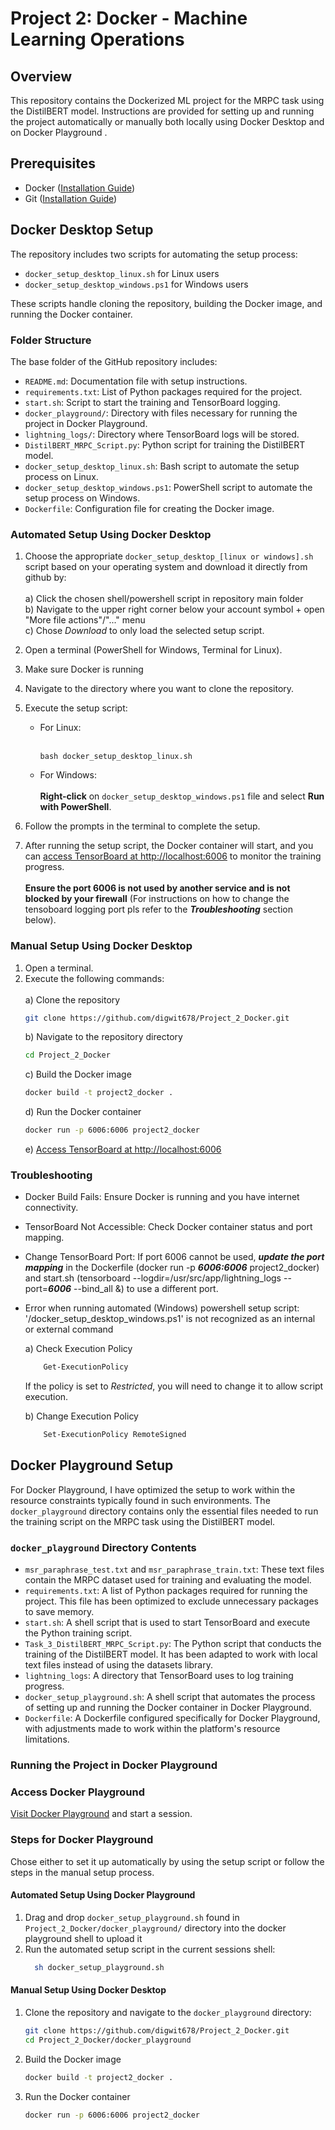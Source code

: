 # Project 2: Docker - Machine Learning Operations

## Overview
This repository contains the Dockerized ML project for the MRPC task using the DistilBERT model. Instructions are provided for setting up and running the project automatically or manually both locally using Docker Desktop and on Docker Playground .

## Prerequisites
- Docker  (<a href="https://docs.docker.com/get-docker/" target="_blank">Installation Guide</a>)
- Git (<a href="https://git-scm.com/book/en/v2/Getting-Started-Installing-Git" target="_blank">Installation Guide</a>)

## Docker Desktop Setup
The repository includes two scripts for automating the setup process:
- `docker_setup_desktop_linux.sh` for Linux users
- `docker_setup_desktop_windows.ps1` for Windows users

These scripts handle cloning the repository, building the Docker image, and running the Docker container.

### Folder Structure
The base folder of the GitHub repository includes:
- `README.md`: Documentation file with setup instructions.
- `requirements.txt`: List of Python packages required for the project.
- `start.sh`: Script to start the training and TensorBoard logging.
- `docker_playground/`: Directory with files necessary for running the project in Docker Playground.
- `lightning_logs/`: Directory where TensorBoard logs will be stored.
- `DistilBERT_MRPC_Script.py`: Python script for training the DistilBERT model.
- `docker_setup_desktop_linux.sh`: Bash script to automate the setup process on Linux.
- `docker_setup_desktop_windows.ps1`: PowerShell script to automate the setup process on Windows.
- `Dockerfile`: Configuration file for creating the Docker image.

### Automated Setup Using Docker Desktop
1. Choose the appropriate `docker_setup_desktop_[linux or windows].sh` script based on your operating system and download it directly from github by: <br></br>
   a) Click the chosen shell/powershell script in repository main folder\
   b) Navigate to the upper right corner below your account symbol + open "More file actions"/"..." menu\
   c) Chose *Download* to only load the selected setup script.
2. Open a terminal (PowerShell for Windows, Terminal for Linux).
3. Make sure Docker is running
4. Navigate to the directory where you want to clone the repository.
5. Execute the setup script:
   - For Linux:
<br></br>
     ```
     bash docker_setup_desktop_linux.sh
     ```
   - For Windows: <br></br>
     **Right-click** on `docker_setup_desktop_windows.ps1` file and select **Run with PowerShell**.

6. Follow the prompts in the terminal to complete the setup.

7. After running the setup script, the Docker container will start, and you can <a href="http://localhost:6006" target="_blank">access TensorBoard at http://localhost:6006</a> to monitor the training progress. <br></br>  **Ensure the port 6006 is not used by another service and is not blocked by your firewall** (For instructions on how to change the tensoboard logging port pls refer to the ***Troubleshooting*** section below).

### Manual Setup Using Docker Desktop
1. Open a terminal.
2. Execute the following commands:<br></br>
   a) Clone the repository
     ```bash
     git clone https://github.com/digwit678/Project_2_Docker.git
     ````
   b) Navigate to the repository directory
      ```bash
      cd Project_2_Docker
      ````
   c) Build the Docker image
      ```bash
      docker build -t project2_docker .
      ```
   d) Run the Docker container
      ```bash
      docker run -p 6006:6006 project2_docker
      ```  
   e) <a href="http://localhost:6006" target="_blank">Access TensorBoard at http://localhost:6006</a>

### Troubleshooting
- Docker Build Fails: Ensure Docker is running and you have internet connectivity.
- TensorBoard Not Accessible: Check Docker container status and port mapping.
- Change TensorBoard Port: If port 6006 cannot be used, ***update the port mapping*** in the Dockerfile (docker run -p ***6006:6006*** project2_docker) and start.sh (tensorboard --logdir=/usr/src/app/lightning_logs --port=***6006*** --bind_all &) to use a different port.
- Error when running automated (Windows) powershell setup script: '/docker_setup_desktop_windows.ps1' is not recognized as an internal or external command
  
  a) Check Execution Policy 
  ```bash
      Get-ExecutionPolicy
  ```  

  If the policy is set to *Restricted*, you will need to change it to allow script execution. 
      
  b) Change Execution Policy
  ```bash
      Set-ExecutionPolicy RemoteSigned
   ```  

## Docker Playground Setup
For Docker Playground, I have optimized the setup to work within the resource constraints typically found in such environments. The `docker_playground` directory contains only the essential files needed to run the training script on the MRPC task using the DistilBERT model.  

### `docker_playground` Directory Contents
- `msr_paraphrase_test.txt` and `msr_paraphrase_train.txt`: These text files contain the MRPC dataset used for training and evaluating the model.
- `requirements.txt`: A list of Python packages required for running the project. This file has been optimized to exclude unnecessary packages to save memory.
- `start.sh`: A shell script that is used to start TensorBoard and execute the Python training script.
- `Task_3_DistilBERT_MRPC_Script.py`: The Python script that conducts the training of the DistilBERT model. It has been adapted to work with local text files instead of using the datasets library.
- `lightning_logs`: A directory that TensorBoard uses to log training progress.
- `docker_setup_playground.sh`: A shell script that automates the process of setting up and running the Docker container in Docker Playground.
- `Dockerfile`: A Dockerfile configured specifically for Docker Playground, with adjustments made to work within the platform's resource limitations.

### Running the Project in Docker Playground

### Access Docker Playground
<a href="https://labs.play-with-docker.com/" target="_blank">Visit Docker Playground</a>
and start a session.

### Steps for Docker Playground
Chose either to set it up automatically by using the setup script or follow the steps in the manual setup process. 
#### Automated Setup Using Docker Playground 
1. Drag and drop `docker_setup_playground.sh` found in `Project_2_Docker/docker_playground/` directory into the docker playground shell to upload it
2. Run the automated setup script in the current sessions shell:  
    ```bash
      sh docker_setup_playground.sh
    ```
#### Manual Setup Using Docker Desktop  
1. Clone the repository and navigate to the `docker_playground` directory:
   ```bash
   git clone https://github.com/digwit678/Project_2_Docker.git
   cd Project_2_Docker/docker_playground
    ```
2. Build the Docker image
      ```bash
      docker build -t project2_docker .
      ```
3. Run the Docker container
      ```bash
      docker run -p 6006:6006 project2_docker
      ```  
